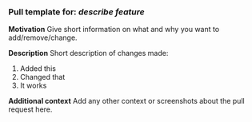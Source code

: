 ### Pull template for: _describe feature_
**Motivation**
Give short information on what and why you want to add/remove/change.

**Description**
Short description of changes made:
1. Added this
2. Changed that
3. It works

**Additional context**
Add any other context or screenshots about the pull request here.
